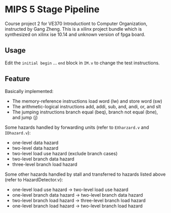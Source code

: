 # MIPS 5 Stage Pipeline

Course project 2 for VE370 Introductiont to Computer Organization, instructed by Gang Zheng. This is a xilinx project bundle which is synthesized on xilinx ise 10.14 and unknown version of fpga board.

## Usage

Edit the ```initial begin``` ... ```end``` block in ```IM.v``` to change the test instructions.

## Feature

Basically implemented:
* The memory-reference instructions load word (lw) and store word (sw)
* The arithmetic-logical instructions add, addi, sub, and, andi, or, and slt
* The jumping instructions branch equal (beq), branch not equal (bne), and jump (j)

Some hazards handled by forwarding units (refer to ```EXharzard.v``` and ```IDhazard.v```):
* one-level data hazard
* two-level data hazard
* two-level load use hazard (exclude branch cases)
* two-level branch data hazard
* three-level branch load hazard

Some other hazards handled by stall and transferred to hazards listed above (refer to HazardDetector.v):
* one-level load use hazard -> two-level load use hazard
* one-level branch data hazard -> two-level branch data hazard
* two-level branch load hazard -> three-level branch load hazard
* one-level branch load hazard -> two-level branch load hazard